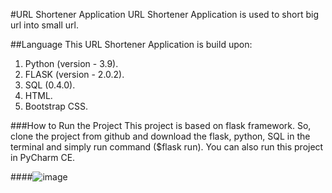 #URL Shortener Application
URL Shortener Application is used to short big url into small url.

##Language
This URL Shortener Application is build upon:
1. Python (version - 3.9). 
2. FLASK (version - 2.0.2). 
3. SQL (0.4.0). 
4. HTML. 
5. Bootstrap CSS. 

###How to Run the Project
This project is based on flask framework. So, clone the project from github and download the flask, python, SQL in the terminal and simply run command ($flask run). You can also run this project in PyCharm CE. 

####![image](/Users/manohardas/PycharmProjects/url_shortener/home_page.png)